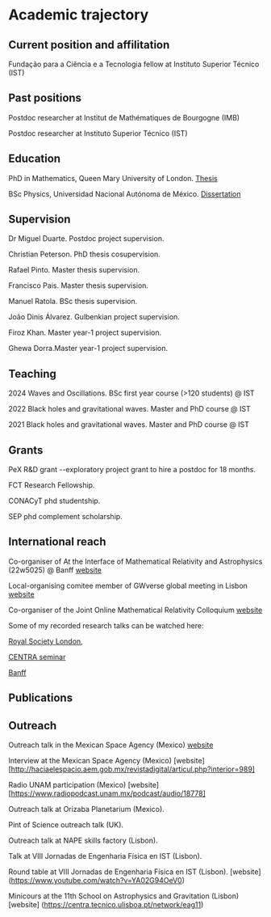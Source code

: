 # Academic trajectory

## Current position and affilitation
Fundação para a Ciência e a Tecnologia fellow at Instituto Superior Técnico (IST)

## Past positions

Postdoc researcher at Institut de Mathématiques de Bourgogne (IMB)

Postdoc researcher at Instituto Superior Técnico (IST)

## Education

PhD in Mathematics, Queen Mary University of London.
[Thesis](https://qmro.qmul.ac.uk/xmlui/handle/123456789/25820)

BSc Physics, Universidad Nacional Autónoma de México.
[Dissertation](https://repositorio.unam.mx/contenidos/411870)

## Supervision

Dr Miguel Duarte. Postdoc project supervision. 

Christian Peterson. PhD thesis cosupervision.

Rafael Pinto. Master thesis supervision.

Francisco Pais. Master thesis supervision.

Manuel Ratola. BSc thesis supervision.

João Dinis Álvarez. Gulbenkian project supervision.

Firoz Khan. Master year-1 project supervision.

Ghewa Dorra.Master year-1 project supervision.

## Teaching

2024 Waves and Oscillations. BSc first year course (>120 students) @ IST

2022  Black holes and gravitational waves. Master and PhD course @ IST

2021 Black holes and gravitational waves. Master and PhD course @ IST

## Grants

PeX R\&D grant --exploratory project grant to hire a postdoc for 18 months.

FCT Research Fellowship.

CONACyT phd studentship.

SEP phd complement scholarship.

## International reach

Co-organiser of At the Interface of Mathematical Relativity and Astrophysics (22w5025) @ Banff [website](https://www.birs.ca/events/2022/5-day-workshops/22w5025)

Local-organising comitee member of GWverse global meeting in Lisbon [website](https://gwverse.tecnico.ulisboa.pt/news/?id=76)

Co-organiser of the Joint Online Mathematical Relativity Colloquium [website](https://jomarec.org/about-us/)

Some of my recorded research talks can be watched here:

[Royal Society London](https://www.youtube.com/watch?v=yRD__WXVqN0&list=PLg7f-TkW11iX-bN_5mnvWGBdrw5ljfC8X),

[CENTRA seminar](https://www.youtube.com/watch?v=E18QPZD0rsw&t=963s)

[Banff](https://www.birs.ca/events/2022/5-day-workshops/22w5025/videos/watch/202204271016-GasperinGarcia.html) 


## Publications



## Outreach

Outreach talk in the Mexican Space Agency (Mexico) [website](https://www.gob.mx/aem/videos/seminario-agujeros-negros-y-efectos-relativistas-en-viajes-espaciales-parte-i)

Interview at the Mexican Space Agency (Mexico) [website][http://haciaelespacio.aem.gob.mx/revistadigital/articul.php?interior=989]

Radio UNAM participation (Mexico) [website] [https://www.radiopodcast.unam.mx/podcast/audio/18778]

Outreach talk at Orizaba Planetarium (Mexico).

Pint of Science outreach talk (UK).

Outreach talk at NAPE skills factory (Lisbon).

Talk at VIII Jornadas de Engenharia Física en IST (Lisbon).

Round table at VIII Jornadas de Engenharia Física en IST (Lisbon). [website] (https://www.youtube.com/watch?v=YA02G94OeV0)

Minicours at the 11th School on Astrophysics and Gravitation (Lisbon) [website] (https://centra.tecnico.ulisboa.pt/network/eag11)













